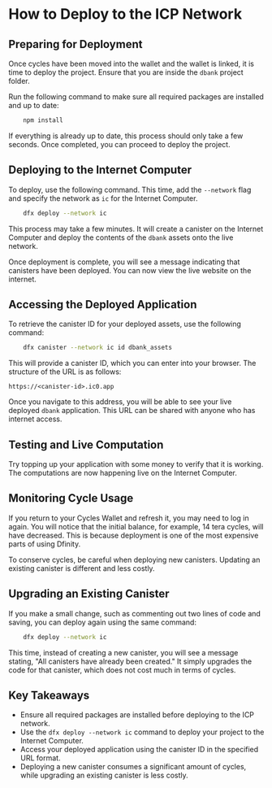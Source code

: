 # How to Deploy to the ICP Network

## Preparing for Deployment

Once cycles have been moved into the wallet and the wallet is linked, it is time to deploy the project. Ensure that you are inside the `dbank` project folder.

Run the following command to make sure all required packages are installed and up to date:

```bash
    npm install
```

If everything is already up to date, this process should only take a few seconds. Once completed, you can proceed to deploy the project.

## Deploying to the Internet Computer

To deploy, use the following command. This time, add the `--network` flag and specify the network as `ic` for the Internet Computer.

```bash
    dfx deploy --network ic
```

This process may take a few minutes. It will create a canister on the Internet Computer and deploy the contents of the `dbank` assets onto the live network.

Once deployment is complete, you will see a message indicating that canisters have been deployed. You can now view the live website on the internet.

## Accessing the Deployed Application

To retrieve the canister ID for your deployed assets, use the following command:

```bash
    dfx canister --network ic id dbank_assets
```

This will provide a canister ID, which you can enter into your browser. The structure of the URL is as follows:

`https://<canister-id>.ic0.app`

Once you navigate to this address, you will be able to see your live deployed `dbank` application. This URL can be shared with anyone who has internet access.

## Testing and Live Computation

Try topping up your application with some money to verify that it is working. The computations are now happening live on the Internet Computer.

## Monitoring Cycle Usage

If you return to your Cycles Wallet and refresh it, you may need to log in again. You will notice that the initial balance, for example, 14 tera cycles, will have decreased. This is because deployment is one of the most expensive parts of using Dfinity.

To conserve cycles, be careful when deploying new canisters. Updating an existing canister is different and less costly.

## Upgrading an Existing Canister

If you make a small change, such as commenting out two lines of code and saving, you can deploy again using the same command:

```bash
    dfx deploy --network ic
```

This time, instead of creating a new canister, you will see a message stating, "All canisters have already been created." It simply upgrades the code for that canister, which does not cost much in terms of cycles.

## Key Takeaways

- Ensure all required packages are installed before deploying to the ICP network.
- Use the `dfx deploy --network ic` command to deploy your project to the Internet Computer.
- Access your deployed application using the canister ID in the specified URL format.
- Deploying a new canister consumes a significant amount of cycles, while upgrading an existing canister is less costly.
